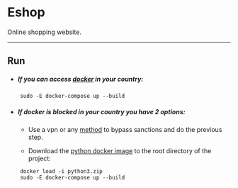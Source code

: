 # Eshop
Online shopping website.

---
## Run
+ ##### If you can access [docker](https://hub.docker.com/) in your country: 
```
    sudo -E docker-compose up --build
``` 

+ ##### If docker is blocked in your country you have 2 options:
    + Use a vpn or any [method](https://shecan.ir) to bypass sanctions and do the previous step.
    
    + Download the [python docker image](https://www.dropbox.com/s/tqp8i7r77jloywe/python3.zip?dl=0) to the root directory of the project:
```
    docker load -i python3.zip
    sudo -E docker-compose up --build
``` 
